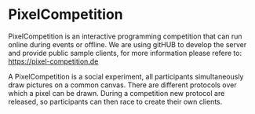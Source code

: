 # PixelCompetition

PixelCompetition is an interactive programming competition that can run online during events or offline. We are using gitHUB to develop the server and provide public sample clients, for more information please refere to: https://pixel-competition.de

A PixelCompetition is a social experiment, all participants simultaneously draw pictures on a common canvas. There are different protocols over which a pixel can be drawn. During a competition new protocol are released, so participants can then race to create their own clients.
